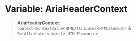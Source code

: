 # Variable: AriaHeaderContext

> **AriaHeaderContext**: `Context`\<`ContextValue`\<`HTMLAttributes`\<`HTMLElement`\> & `RefAttributes`\<`object`\>, `HTMLElement`\>\>
